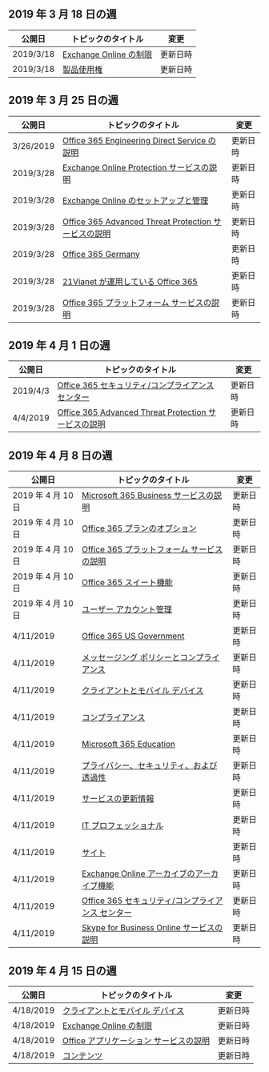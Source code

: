 <!-- This file is generated automatically each week. Changes made to this file will be overwritten.-->




## <a name="week-of-march-18-2019"></a>2019 年 3 月 18 日の週


| 公開日 |トピックのタイトル | 変更 |
|------|------------|--------|
| 2019/3/18 | [Exchange Online の制限](/Office365/ServiceDescriptions/exchange-online-service-description/exchange-online-limits) | 更新日時 |
| 2019/3/18 | [製品使用権](/Office365/ServiceDescriptions/office-365-platform-service-description/product-use-rights) | 更新日時 |


## <a name="week-of-march-25-2019"></a>2019 年 3 月 25 日の週


| 公開日 |トピックのタイトル | 変更 |
|------|------------|--------|
| 3/26/2019 | [Office 365 Engineering Direct Service の説明](/Office365/ServiceDescriptions/office-365-engineering-direct-service-description) | 更新日時 |
| 2019/3/28 | [Exchange Online Protection サービスの説明](/Office365/ServiceDescriptions/exchange-online-protection-service-description/exchange-online-protection-service-description) | 更新日時 |
| 2019/3/28 | [Exchange Online のセットアップと管理](/Office365/ServiceDescriptions/exchange-online-service-description/exchange-online-setup-and-administration) | 更新日時 |
| 2019/3/28 | [Office 365 Advanced Threat Protection サービスの説明](/Office365/ServiceDescriptions/office-365-advanced-threat-protection-service-description) | 更新日時 |
| 2019/3/28 | [Office 365 Germany](/Office365/ServiceDescriptions/office-365-platform-service-description/office-365-germany) | 更新日時 |
| 2019/3/28 | [21Vianet が運用している Office 365](/Office365/ServiceDescriptions/office-365-platform-service-description/office-365-operated-by-21vianet) | 更新日時 |
| 2019/3/28 | [Office 365 プラットフォーム サービスの説明](/Office365/ServiceDescriptions/office-365-platform-service-description/office-365-platform-service-description) | 更新日時 |


## <a name="week-of-april-01-2019"></a>2019 年 4 月 1 日の週


| 公開日 |トピックのタイトル | 変更 |
|------|------------|--------|
| 2019/4/3 | [Office 365 セキュリティ/コンプライアンス センター](/Office365/ServiceDescriptions/office-365-platform-service-description/office-365-securitycompliance-center) | 更新日時 |
| 4/4/2019 | [Office 365 Advanced Threat Protection サービスの説明](/Office365/ServiceDescriptions/office-365-advanced-threat-protection-service-description) | 更新日時 |


## <a name="week-of-april-08-2019"></a>2019 年 4 月 8 日の週


| 公開日 |トピックのタイトル | 変更 |
|------|------------|--------|
| 2019 年 4 月 10 日 | [Microsoft 365 Business サービスの説明](/Office365/ServiceDescriptions/microsoft-365-business-service-description) | 更新日時 |
| 2019 年 4 月 10 日 | [Office 365 プランのオプション](/Office365/ServiceDescriptions/office-365-platform-service-description/office-365-plan-options) | 更新日時 |
| 2019 年 4 月 10 日 | [Office 365 プラットフォーム サービスの説明](/Office365/ServiceDescriptions/office-365-platform-service-description/office-365-platform-service-description) | 更新日時 |
| 2019 年 4 月 10 日 | [Office 365 スイート機能](/Office365/ServiceDescriptions/office-365-platform-service-description/office-365-suite-features) | 更新日時 |
| 2019 年 4 月 10 日 | [ユーザー アカウント管理](/Office365/ServiceDescriptions/office-365-platform-service-description/user-account-management) | 更新日時 |
| 4/11/2019 | [Office 365 US Government](/Office365/ServiceDescriptions/office-365-platform-service-description/office-365-us-government/office-365-us-government) | 更新日時 |
| 4/11/2019 | [メッセージング ポリシーとコンプライアンス](/Office365/ServiceDescriptions/exchange-online-protection-service-description/messaging-policy-and-compliance-servicedesc) | 更新日時 |
| 4/11/2019 | [クライアントとモバイル デバイス](/Office365/ServiceDescriptions/exchange-online-service-description/clients-and-mobile-devices) | 更新日時 |
| 4/11/2019 | [コンプライアンス](/Office365/ServiceDescriptions/office-365-platform-service-description/compliance-servicedesc) | 更新日時 |
| 4/11/2019 | [Microsoft 365 Education](/Office365/ServiceDescriptions/office-365-platform-service-description/microsoft-365-education) | 更新日時 |
| 4/11/2019 | [プライバシー、セキュリティ、および透過性](/Office365/ServiceDescriptions/office-365-platform-service-description/privacy-security-and-transparency) | 更新日時 |
| 4/11/2019 | [サービスの更新情報](/Office365/ServiceDescriptions/office-365-platform-service-description/service-updates) | 更新日時 |
| 4/11/2019 | [IT プロフェッショナル](/Office365/ServiceDescriptions/sharepoint-online-service-description/it-professional) | 更新日時 |
| 4/11/2019 | [サイト](/Office365/ServiceDescriptions/sharepoint-online-service-description/sites-servicedesc) | 更新日時 |
| 4/11/2019 | [Exchange Online アーカイブのアーカイブ機能](/Office365/ServiceDescriptions/exchange-online-archiving-service-description/archive-features) | 更新日時 |
| 4/11/2019 | [Office 365 セキュリティ/コンプライアンス センター](/Office365/ServiceDescriptions/office-365-platform-service-description/office-365-securitycompliance-center) | 更新日時 |
| 4/11/2019 | [Skype for Business Online サービスの説明](/Office365/ServiceDescriptions/skype-for-business-online-service-description/skype-for-business-online-service-description) | 更新日時 |


## <a name="week-of-april-15-2019"></a>2019 年 4 月 15 日の週


| 公開日 |トピックのタイトル | 変更 |
|------|------------|--------|
| 4/18/2019 | [クライアントとモバイル デバイス](/Office365/ServiceDescriptions/exchange-online-service-description/clients-and-mobile-devices) | 更新日時 |
| 4/18/2019 | [Exchange Online の制限](/Office365/ServiceDescriptions/exchange-online-service-description/exchange-online-limits) | 更新日時 |
| 4/18/2019 | [Office アプリケーション サービスの説明](/Office365/ServiceDescriptions/office-applications-service-description/office-applications-service-description) | 更新日時 |
| 4/18/2019 | [コンテンツ](/Office365/ServiceDescriptions/sharepoint-online-service-description/content) | 更新日時 |
